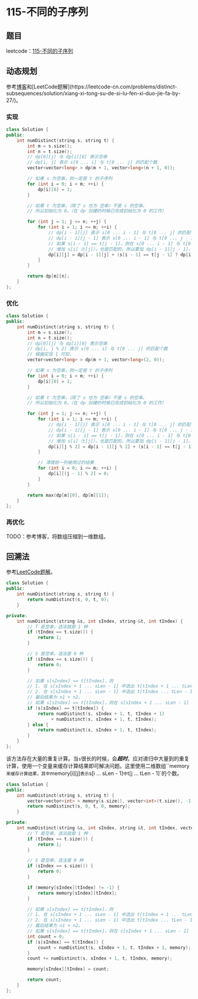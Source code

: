 # 115-不同的子序列

## 题目

leetcode：[115-不同的子序列](https://leetcode-cn.com/problems/distinct-subsequences/)

## 动态规划

参考[博客]([https://blog.pwrliang.com/2019/02/25/115-%E4%B8%8D%E5%90%8C%E7%9A%84%E5%AD%90%E5%BA%8F%E5%88%97/](https://blog.pwrliang.com/2019/02/25/115-不同的子序列/))和[LeetCode题解](https://leetcode-cn.com/problems/distinct-subsequences/solution/xiang-xi-tong-su-de-si-lu-fen-xi-duo-jie-fa-by-27/)。

### 实现

```c++
class Solution {
public:
    int numDistinct(string s, string t) {
        int m = s.size();
        int n = t.size();
        // dp[0][j] 与 dp[i][0] 表示空串
        // dp[i, j] 表示 s[0 ... i] 与 t[0 ... j] 的匹配个数
        vector<vector<long> > dp(m + 1, vector<long>(n + 1, 0));

        // 如果 s 为空串，则一定是 t 的子序列
        for (int i = 0; i < m; ++i) {
            dp[i][0] = 1;
        }

        // 如果 t 为空串，（除了 s 也为 空串）不是 s 的空串。
        // 所以初始化为 0。（在 dp 创建的时候已完成初始化为 0 的工作）

        for (int j = 1; j <= n; ++j) {
            for (int i = 1; i <= m; ++i) {
                // dp[i - 1][j] 表示 s[0 ... i - 1] 与 t[0 ... j] 的匹配个数。
                // dp[i - 1][j - 1] 表示 s[0 ... i - 1] 与 t[0 ... j - 1] 的匹配个数。
                // 如果 s[i - 1] == t[j - 1]，则在 s[0 ... i - 1] 与 t[0 ... j - 1] 的匹配子序列后
                // 增加 s[i]（t[j]），也是匹配的，所以要加 dp[i - 1][j - 1]。
                dp[i][j] = dp[i - 1][j] + (s[i - 1] == t[j - 1] ? dp[i - 1][j - 1] : 0);
            }
        }

        return dp[m][n];
    }
};

```

### 优化

```c++
class Solution {
public:
    int numDistinct(string s, string t) {
        int m = s.size();
        int n = t.size();
        // dp[0][j] 与 dp[i][0] 表示空串
        // dp[i, j % 2] 表示 s[0 ... i] 与 t[0 ... j] 的匹配个数
        // 根据实现 1 可知，
        vector<vector<long> > dp(m + 1, vector<long>(2, 0));

        // 如果 s 为空串，则一定是 t 的子序列
        for (int i = 0; i < m; ++i) {
            dp[i][0] = 1;
        }

        // 如果 t 为空串，（除了 s 也为 空串）不是 s 的空串。
        // 所以初始化为 0。（在 dp 创建的时候已完成初始化为 0 的工作）

        for (int j = 1; j <= n; ++j) {
            for (int i = 1; i <= m; ++i) {
                // dp[i - 1][j] 表示 s[0 ... i - 1] 与 t[0 ... j] 的匹配个数。
                // dp[i - 1][j - 1] 表示 s[0 ... i - 1] 与 t[0 ... j - 1] 的匹配个数。
                // 如果 s[i - 1] == t[j - 1]，则在 s[0 ... i - 1] 与 t[0 ... j - 1] 的匹配子序列后
                // 增加 s[i]（t[j]），也是匹配的，所以要加 dp[i - 1][j - 1]。
                dp[i][j % 2] = dp[i - 1][j % 2] + (s[i - 1] == t[j - 1] ? dp[i - 1][(j - 1) % 2] : 0);
            }

            // 清理前一列被用过的结果
            for (int i = 0; i <= m; ++i) {
                dp[i][(j - 1) % 2] = 0;
            }
        }

        return max(dp[m][0], dp[m][1]);
    }
};
```

### 再优化

TODO：参考博客，将数组压缩到一维数组。

## 回溯法

参考[LeetCode题解](https://leetcode-cn.com/problems/distinct-subsequences/solution/xiang-xi-tong-su-de-si-lu-fen-xi-duo-jie-fa-by-27/)。

```c++
class Solution {
public:
    int numDistinct(string s, string t) {
        return numDistinct(s, 0, t, 0);
    }

private:
    int numDistinct(string &s, int sIndex, string &t, int tIndex) {
        // T 是空串，选法就是 1 种
        if (tIndex == t.size()) {
            return 1;
        }

        // S 是空串，选法是 0 种
        if (sIndex == s.size()) {
            return 0;
        }

        // 如果 s[sIndex] == t[tIndex]，则
        // 1. 在 s[sIndex + 1 ... sLen - 1] 中选出 t[tIndex + 1 ... tLen - 1]，记为 n1；
        // 2. 在 s[sIndex + 1 ... sLen - 1] 中选出 t[tIndex ... tLen - 1]，记为 n2。
        // 最后结果为 n1 + n2。
        // 如果 s[sIndex] == t[tIndex]，则在 s[sIndex + 1 ... sLen - 1] 中选出 t[tIndex ... tLen - 1]。
        if (s[sIndex] == t[tIndex]) {
            return numDistinct(s, sIndex + 1, t, tIndex + 1)
                 + numDistinct(s, sIndex + 1, t, tIndex);
        } else {
            return numDistinct(s, sIndex + 1, t, tIndex);
        }
    }
};
```

该方法存在大量的重复计算。当`s`很长的时候，会***超时***。应对递归中大量到的重复计算，使用一个变量来缓存计算结果即可解决问题。这里使用二维数组``memory`来缓存计算结果，其中`memory[i][j]`表示`s[i ... sLen - 1]`中`t[j ... tLen - 1]`的个数。

```c++
class Solution {
public:
    int numDistinct(string s, string t) {
        vector<vector<int> > memory(s.size(), vector<int>(t.size(), -1));
        return numDistinct(s, 0, t, 0, memory);
    }

private:
    int numDistinct(string &s, int sIndex, string &t, int tIndex, vector<vector<int> > &memory) {
        // T 是空串，选法就是 1 种
        if (tIndex == t.size()) {
            return 1;
        }

        // S 是空串，选法是 0 种
        if (sIndex == s.size()) {
            return 0;
        }

        if (memory[sIndex][tIndex] != -1) {
            return memory[sIndex][tIndex];
        }

        // 如果 s[sIndex] == t[tIndex]，则
        // 1. 在 s[sIndex + 1 ... sLen - 1] 中选出 t[tIndex + 1 ... tLen - 1]，记为 n1；
        // 2. 在 s[sIndex + 1 ... sLen - 1] 中选出 t[tIndex ... tLen - 1]，记为 n2。
        // 最后结果为 n1 + n2。
        // 如果 s[sIndex] == t[tIndex]，则在 s[sIndex + 1 ... sLen - 1] 中选出 t[tIndex ... tLen - 1]。
        int count = 0;
        if (s[sIndex] == t[tIndex]) {
            count = numDistinct(s, sIndex + 1, t, tIndex + 1, memory);
        }
        count += numDistinct(s, sIndex + 1, t, tIndex, memory);

        memory[sIndex][tIndex] = count;

        return count;
    }
};
```

